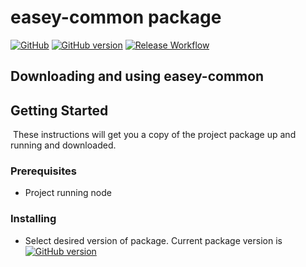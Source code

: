 # easey-common package
[![GitHub](https://img.shields.io/github/license/US-EPA-CAMD/easey-auth-api)](https://github.com/US-EPA-CAMD/easey-auth-api/blob/develop/LICENSE.md)
[![GitHub version](https://badge.fury.io/gh/US-EPA-CAMD%2Feasey-common.svg)](https://badge.fury.io/gh/US-EPA-CAMD%2Feasey-common)
[![Release Workflow](https://github.com/US-EPA-CAMD/easey-common/workflows/Release%20Workflow/badge.svg)](https://github.com/US-EPA-CAMD/easey-common/actions)<br>

## Downloading and using easey-common

## Getting Started
​
These instructions will get you a copy of the project package up and running and downloaded.

### Prerequisites

- Project running node

### Installing

- Select desired version of package. Current package version is [![GitHub version](https://badge.fury.io/gh/US-EPA-CAMD%2Feasey-common.svg)](https://badge.fury.io/gh/US-EPA-CAMD%2Feasey-common) <br>
